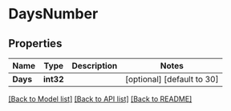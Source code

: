 # DaysNumber

## Properties
Name | Type | Description | Notes
------------ | ------------- | ------------- | -------------
**Days** | **int32** |  | [optional] [default to 30]

[[Back to Model list]](../README.md#documentation-for-models) [[Back to API list]](../README.md#documentation-for-api-endpoints) [[Back to README]](../README.md)

